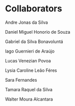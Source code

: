 # Collaborators

Andre Jonas da Silva

Daniel Miguel Honorio de Souza

Gabriel da Silva Bonavoluntá

Iago Guernieri de Araújo

Lucas Venezian Povoa

Lysia Caroline Leão Féres

Sara Fernandes

Tamara Raquel da Silva

Walter Moura Alcantara


